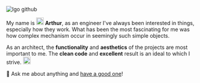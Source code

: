 ![lgo github](https://user-images.githubusercontent.com/61030079/88207721-8049ed80-cc50-11ea-93ec-a33e214f0b7c.png)

My name is <img src="https://user-images.githubusercontent.com/61030079/88273604-bb90fe80-ccda-11ea-84bf-ce87118c0ab9.gif" height="20"/> <strong>Arthur</strong>, as an engineer I've always been interested in things, especially how they work.
What has been the most fascinating for me was how complex mechanism occur in seemingly such simple objects.

As an architect, the <strong>functionality</strong> and <strong>aesthetics</strong> of the projects are most important to me.
The <strong>clean code</strong> and <strong>excellent</strong> result is an ideal to which I strive. <img src="https://user-images.githubusercontent.com/61030079/88274412-f7789380-ccdb-11ea-84fa-355bfb6dc335.gif" height="20"/>

💬 Ask me about anything and [have a good one](https://youtu.be/e4Ao-iNPPUc)!
